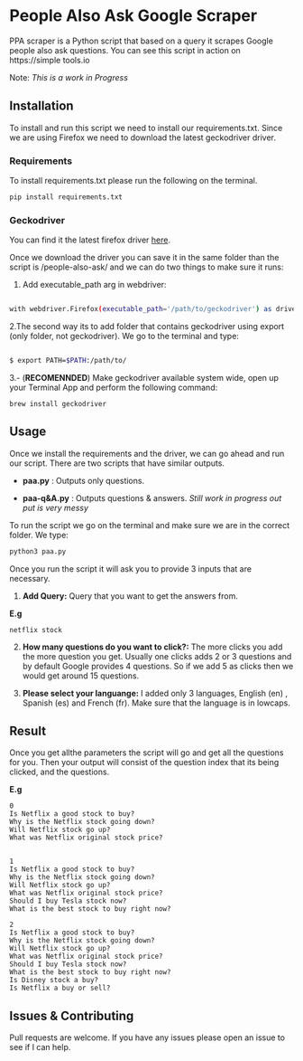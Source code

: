
# People Also Ask Google Scraper

PPA scraper is a Python script that based on a query it scrapes Google people also ask questions. 
You can see this script in action on  https://simple tools.io


Note: *This is a work in Progress* 

## Installation

To install and run this script we need to install our requirements.txt. Since we are using Firefox we need to download the latest geckodriver driver.


### Requirements

To install requirements.txt please run the following on the terminal.

```bash
pip install requirements.txt
```

### Geckodriver

You can find it the latest firefox driver [here](https://github.com/mozilla/geckodriver/releases).

Once we download the driver you can save it in the same folder than the script is /people-also-ask/ and we can do two things to make sure it runs:

1. Add executable_path arg in webdriver:

```bash

with webdriver.Firefox(executable_path='/path/to/geckodriver') as driver:

```

2.The second way its to add folder that contains geckodriver using export (only folder, not geckodriver). We go to the terminal and type:

```bash

$ export PATH=$PATH:/path/to/

```

3.- (**RECOMENNDED**) Make geckodriver available system wide, open up your Terminal App and perform the following command: 

```
brew install geckodriver
```

## Usage

Once we install the requirements and the driver, we can go ahead and run our script. There are two scripts that have similar outputs.

- **paa.py** : Outputs only questions.

- **paa-q&A.py** : Outputs questions & answers. *Still work in progress out put is very messy*

 
To run the script we go on the terminal and make sure we are in the correct folder. We type:


```bash
python3 paa.py
```

Once you run the script it will ask you to provide 3 inputs that are necessary.

1. **Add Query:** Query that you want to get the answers from.

**E.g**

```
netflix stock
```

2. **How many questions do you want to click?:** The more clicks you add the more question you get. Usually one clicks adds 2 or 3 questions and by default Google provides 4 questions. So if we add 5 as clicks then we would get around 15 questions.

3. **Please select your languange:** I added only 3 languages, English (en) , Spanish (es) and French (fr). Make sure that the language is in lowcaps.

## Result

Once you get allthe parameters the script will go and get all the questions for you. Then your output will consist of the question index that its being clicked, and the questions.

**E.g** 
```
0
Is Netflix a good stock to buy?
Why is the Netflix stock going down?
Will Netflix stock go up?
What was Netflix original stock price?


1
Is Netflix a good stock to buy?
Why is the Netflix stock going down?
Will Netflix stock go up?
What was Netflix original stock price?
Should I buy Tesla stock now?
What is the best stock to buy right now?

2
Is Netflix a good stock to buy?
Why is the Netflix stock going down?
Will Netflix stock go up?
What was Netflix original stock price?
Should I buy Tesla stock now?
What is the best stock to buy right now?
Is Disney stock a buy?
Is Netflix a buy or sell?
```

## Issues & Contributing
Pull requests are welcome. If you have any issues please open an issue to see if I can help.

